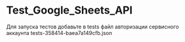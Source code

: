 # Test_Google_Sheets_API
Для запуска тестов добавьте в tests файл авторизации сервисного аккаунта tests-358414-baea7a149cfb.json